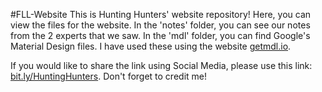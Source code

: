 #FLL-Website
This is Hunting Hunters' website repository!
Here, you can view the files for the website.
In the 'notes' folder, you can see our notes from the 2 experts that we saw.
In the 'mdl' folder, you can find Google's Material Design files. I have used these using the website <u>getmdl.io</u>.

If you would like to share the link using Social Media, please use this link: <u>bit.ly/HuntingHunters</u>. Don't forget to credit me!
